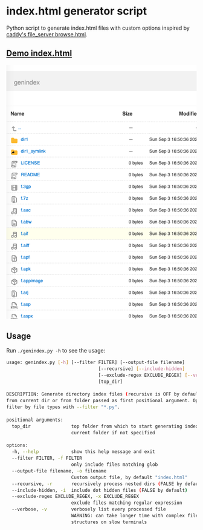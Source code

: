 # index.html generator script
Python script to generate index.html files with custom options inspired by [caddy's file_server browse.html](https://github.com/caddyserver/caddy/blob/master/modules/caddyhttp/fileserver/browse.html).


## [Demo index.html](https://glowinthedark.github.io/index-html-generator/)

![](genindex.png)

## Usage 

Run `./genindex.py -h` to see the usage:

```bash
usage: genindex.py [-h] [--filter FILTER] [--output-file filename]
                                  [--recursive] [--include-hidden]
                                  [--exclude-regex EXCLUDE_REGEX] [--verbose]
                                  [top_dir]

DESCRIPTION: Generate directory index files (recursive is OFF by default). Start
from current dir or from folder passed as first positional argument. Optionally
filter by file types with --filter "*.py".

positional arguments:
  top_dir               top folder from which to start generating indexes, use
                        current folder if not specified

options:
  -h, --help            show this help message and exit
  --filter FILTER, -f FILTER
                        only include files matching glob
  --output-file filename, -o filename
                        Custom output file, by default "index.html"
  --recursive, -r       recursively process nested dirs (FALSE by default)
  --include-hidden, -i  include dot hidden files (FALSE by default)
  --exclude-regex EXCLUDE_REGEX, -x EXCLUDE_REGEX
                        exclude files matching regular expression
  --verbose, -v         verbosely list every processed file
                        WARNING: can take longer time with complex file tree
                        structures on slow terminals
```
